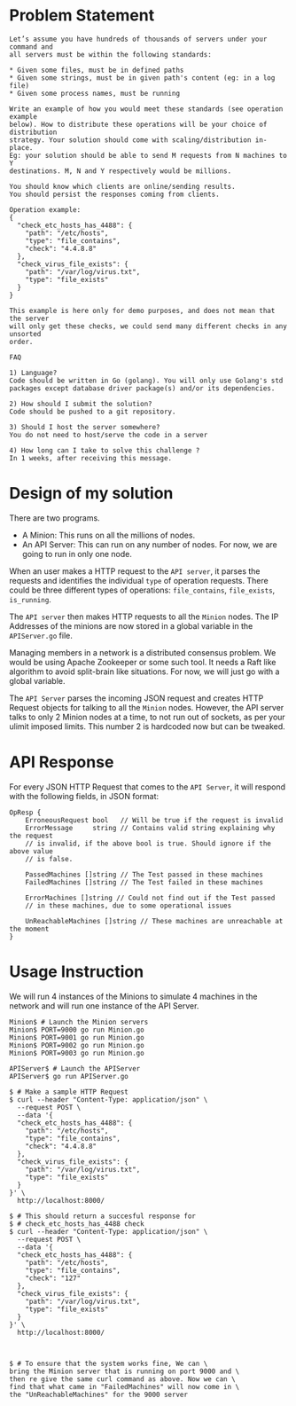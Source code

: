 # Problem Statement
```
Let’s assume you have hundreds of thousands of servers under your command and
all servers must be within the following standards:

* Given some files, must be in defined paths
* Given some strings, must be in given path's content (eg: in a log file)
* Given some process names, must be running

Write an example of how you would meet these standards (see operation example
below). How to distribute these operations will be your choice of distribution
strategy. Your solution should come with scaling/distribution in-place.
Eg: your solution should be able to send M requests from N machines to Y
destinations. M, N and Y respectively would be millions.

You should know which clients are online/sending results.
You should persist the responses coming from clients.

Operation example:
{
  "check_etc_hosts_has_4488": {
    "path": "/etc/hosts",
    "type": "file_contains",
    "check": "4.4.8.8"
  },
  "check_virus_file_exists": {
    "path": "/var/log/virus.txt",
    "type": "file_exists"
  }
}

This example is here only for demo purposes, and does not mean that the server
will only get these checks, we could send many different checks in any unsorted
order.

FAQ 

1) Language? 
Code should be written in Go (golang). You will only use Golang's std packages except database driver package(s) and/or its dependencies.

2) How should I submit the solution?
Code should be pushed to a git repository.

3) Should I host the server somewhere?
You do not need to host/serve the code in a server

4) How long can I take to solve this challenge ?
In 1 weeks, after receiving this message.
```

# Design of my solution
There are two programs.

* A Minion: This runs on all the millions of nodes.
* An API Server: This can run on any number of nodes. For now, we are going to run in only one node.

When an user makes a HTTP request to the `API server`, it parses the requests and identifies the individual `type` of operation requests. There could be three different types of operations: `file_contains`, `file_exists`, `is_running`.

The `API server` then makes HTTP requests to all the `Minion` nodes.  The IP Addresses of the minions are now stored in a global variable in the `APIServer.go` file. 

Managing members in a network is a distributed consensus problem. We would be using Apache Zookeeper or some such tool. It needs a Raft like algorithm to avoid split-brain like situations. For now, we will just go with a global variable.

The `API Server` parses the incoming JSON request and creates HTTP Request objects for talking to all the `Minion` nodes. However, the API server talks to only 2 Minion nodes at a time, to not run out of sockets, as per your ulimit imposed limits. This number 2 is hardcoded now but can be tweaked.

# API Response
For every JSON HTTP Request that comes to the `API Server`, it will respond with the following fields, in JSON format:
```
OpResp {
	ErroneousRequest bool   // Will be true if the request is invalid
	ErrorMessage     string // Contains valid string explaining why the request
	// is invalid, if the above bool is true. Should ignore if the above value
	// is false.

	PassedMachines []string // The Test passed in these machines
	FailedMachines []string // The Test failed in these machines

	ErrorMachines []string // Could not find out if the Test passed
	// in these machines, due to some operational issues

	UnReachableMachines []string // These machines are unreachable at the moment
}
```

# Usage Instruction
We will run 4 instances of the Minions to simulate 4 machines in the network and will run one instance of the API Server.
```
Minion$ # Launch the Minion servers
Minion$ PORT=9000 go run Minion.go
Minion$ PORT=9001 go run Minion.go
Minion$ PORT=9002 go run Minion.go
Minion$ PORT=9003 go run Minion.go

APIServer$ # Launch the APIServer
APIServer$ go run APIServer.go

$ # Make a sample HTTP Request
$ curl --header "Content-Type: application/json" \
  --request POST \
  --data '{
  "check_etc_hosts_has_4488": {
    "path": "/etc/hosts",
    "type": "file_contains",
    "check": "4.4.8.8"
  },
  "check_virus_file_exists": {
    "path": "/var/log/virus.txt",
    "type": "file_exists"
  }
}' \
  http://localhost:8000/

$ # This should return a succesful response for 
$ # check_etc_hosts_has_4488 check
$ curl --header "Content-Type: application/json" \
  --request POST \
  --data '{
  "check_etc_hosts_has_4488": {
    "path": "/etc/hosts",
    "type": "file_contains",
    "check": "127"
  },
  "check_virus_file_exists": {
    "path": "/var/log/virus.txt",
    "type": "file_exists"
  }
}' \
  http://localhost:8000/



$ # To ensure that the system works fine, We can \
bring the Minion server that is running on port 9000 and \
then re give the same curl command as above. Now we can \
find that what came in "FailedMachines" will now come in \
the "UnReachableMachines" for the 9000 server
```
